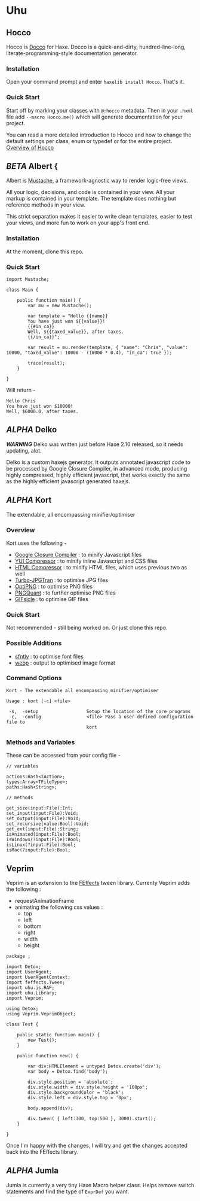 # Uhu #

## Hocco ##

Hocco is [Docco](https://github.com/jashkenas/docco) for Haxe. Docco is a quick-and-dirty, hundred-line-long, literate-programming-style
documentation generator.

### Installation ###

Open your command prompt and enter ```haxelib install Hocco```. That's it.

### Quick Start ###

Start off by marking your classes with ```@:hocco``` metadata. Then in your ```.hxml``` file add ```--macro Hocco.me()``` which will generate
documentation for your project.

You can read a more detailed introduction to Hocco and how to change the default settings per class, 
enum or typedef or for the entire project. [Overview of Hocco](https://github.com/skial/uhu/wiki/Hocco)

## _BETA_ Albert { ##

Albert is [Mustache](http://mustache.github.com/), a framework-agnostic way to render logic-free views.

All your logic, decisions, and code is contained in your view. All your markup is contained in your template. 
The template does nothing but reference methods in your view.

This strict separation makes it easier to write clean templates, easier to test your views, and more fun to work on your app's front end.

### Installation ###

At the moment, clone this repo.

### Quick Start ###

```
import Mustache;

class Main {
	
	public function main() {
		var mu = new Mustache();
		
		var template = "Hello {{name}}
		You have just won ${{value}}!
		{{#in_ca}}
		Well, ${{taxed_value}}, after taxes.
		{{/in_ca}}";
		
		var result = mu.render(template, { "name": "Chris", "value": 10000, "taxed_value": 10000 - (10000 * 0.4), "in_ca": true });
		
		trace(result);
	}
	
}
```

Will return -

```
Hello Chris
You have just won $10000!
Well, $6000.0, after taxes.
```

## _ALPHA_ Delko ##

**_WARNING_** Delko was written just before Haxe 2.10 released, so it needs updating, alot.

Delko is a custom haxejs generator. It outputs annotated javascript code to be processed by Google Closure Compiler, in advanced mode, producing
highly compressed, highly efficient javascript, that works exactly the same as the highly efficient javascript generated haxejs.

## _ALPHA_ Kort ##

The extendable, all encompassing minifier/optimiser

### Overview ###

Kort uses the following -

* [Google Closure Compiler](https://developers.google.com/closure/compiler/) : to minify Javascript files
* [YUI Compressor](http://developer.yahoo.com/yui/compressor/) : to minify inline Javascript and CSS files
* [HTML Compressor](http://code.google.com/p/htmlcompressor/) : to minify HTML files, which uses previous two as well
* [Turbo-JPGTran](http://libjpeg-turbo.virtualgl.org/) : to optimise JPG files
* [OptiPNG](http://optipng.sourceforge.net/) : to optimise PNG files
* [PNGQuant](http://pngquant.org/) : to further optimise PNG files
* [GIFsicle](http://www.lcdf.org/gifsicle/) : to optimise GIF files

### Quick Start ###

Not recommended - still being worked on. Or just clone this repo.

### Possible Additions ###

* [sfntly](http://code.google.com/p/sfntly/) : to optimise font files
* [webp](https://developers.google.com/speed/webp/) : output to optimised image format

### Command Options ###

```
Kort - The extendable all encompassing minifier/optimiser

Usage : kort [-c] <file>

 -s,  -setup                  Setup the location of the core programs
 -c,  -config                 <file> Pass a user defined configuration file to
                              kort
```
	
### Methods and Variables ###

These can be accessed from your config file -

```
// variables

actions:Hash<TAction>;
types:Array<TFileType>;
paths:Hash<String>;

// methods

get_size(input:File):Int;
set_input(input:File):Void;
set_output(input:File):Void;
set_recursive(value:Bool):Void;
get_ext(input:File):String;
isAnimated(input:File):Bool;
isWindows(?input:File):Bool;
isLinux(?input:File):Bool;
isMac(?input:File):Bool;
```

## Veprim ##

Veprim is an extension to the [FEffects](http://code.google.com/p/feffects/) tween library. Currenty Veprim adds the following :
	
- requestAnimationFrame
- animating the following css values :
	* top
	* left
	* bottom
	* right
	* width
	* height
	
```
package ;

import Detox;
import UserAgent;
import UserAgentContext;
import feffects.Tween;
import uhu.js.RAF;
import uhu.Library;
import Veprim;

using Detox;
using Veprim.VeprimObject;

class Test {
	
	public static function main() {
		new Test();
	}

	public function new() {
		
		var div:HTMLElement = untyped Detox.create('div');
		var body = Detox.find('body');
		
		div.style.position = 'absolute';
		div.style.width = div.style.height = '100px';
		div.style.backgroundColor = 'black';
		div.style.left = div.style.top = '0px';
		
		body.append(div);
		
		div.tween( { left:300, top:500 }, 3000).start();
	}
	
}
```

Once I'm happy with the changes, I will try and get the changes accepted back into the FEffects library.

## _ALPHA_ Jumla ##

Jumla is currently a very tiny Haxe Macro helper class. Helps remove switch statements and find the
type of ```ExprDef``` you want.